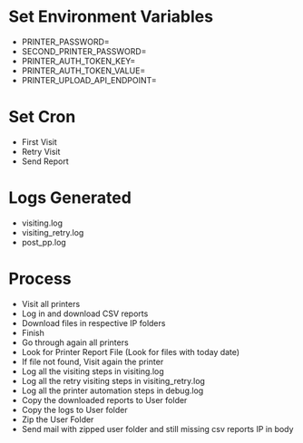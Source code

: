 # Set Environment Variables
- PRINTER_PASSWORD= 
- SECOND_PRINTER_PASSWORD=
- PRINTER_AUTH_TOKEN_KEY=
- PRINTER_AUTH_TOKEN_VALUE=
- PRINTER_UPLOAD_API_ENDPOINT=

# Set Cron
- First Visit
- Retry Visit
- Send Report

# Logs Generated
- visiting<date>.log
- visiting_retry<date>.log
- post_pp<date>.log

# Process
- Visit all printers
- Log in and download CSV reports
- Download files in respective IP folders
- Finish
- Go through again all printers
- Look for Printer Report File (Look for files with today date)
- If file not found, Visit again the printer
- Log all the visiting steps in visiting<date>.log
- Log all the retry visiting steps in visiting_retry<date>.log
- Log all the printer automation steps in debug<date>.log
- Copy the downloaded reports to User folder
- Copy the logs to User folder
- Zip the User Folder
- Send mail with zipped user folder and still missing csv reports IP in
  body
